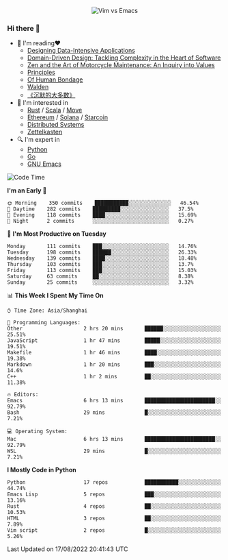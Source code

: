 <p align="center">
    <img src="https://gist.githubusercontent.com/coldnight/e696baffb094e71c96cb302118878eae/raw/40ea5053a6f66cc65f90f437e4173497da225958/banner.gif" alt="Vim vs Emacs" />
</p>

### Hi there 👋

- 📖 I'm reading❤️
    + [Designing Data-Intensive Applications](https://www.oreilly.com/library/view/designing-data-intensive-applications/9781491903063/)
    + [Domain-Driven Design: Tackling Complexity in the Heart of Software](https://www.dddcommunity.org/book/evans_2003/)
    + [Zen and the Art of Motorcycle Maintenance: An Inquiry into Values](https://en.wikipedia.org/wiki/Zen_and_the_Art_of_Motorcycle_Maintenance)
    + [Principles](https://www.principles.com/)
    + [Of Human Bondage](https://en.wikipedia.org/wiki/Of_Human_Bondage)
    + [Walden](https://en.wikipedia.org/wiki/Walden)
    + [《沉默的大多数》](https://en.wikipedia.org/wiki/Silent_majority)
- 🌱 I'm interested in
    + [Rust](https://www.rust-lang.org/) / [Scala](https://www.scala-lang.org/) / [Move](https://github.com/move-language/move/)
    + [Ethereum](https://ethereum.org/en/) / [Solana](https://solana.com/) / [Starcoin](https://github.com/starcoinorg/starcoin)
	+ [Distributed Systems](https://www.linuxzen.com/notes/topics/20200320174417_%E5%88%86%E5%B8%83%E5%BC%8F/)
	+ [Zettelkasten](https://www.linuxzen.com/notes/notes/20220120080920-slip_box/)
- 🔍 I'm expert in
    + [Python](https://www.python.org/)
    + [Go](https://go.dev/)
    + [GNU Emacs](https://www.gnu.org/software/emacs/)

<!--START_SECTION:waka-->
![Code Time](http://img.shields.io/badge/Code%20Time-1%2C353%20hrs%2054%20mins-blue)

**I'm an Early 🐤** 

```text
🌞 Morning    350 commits    ███████████░░░░░░░░░░░░░░   46.54% 
🌆 Daytime    282 commits    █████████░░░░░░░░░░░░░░░░   37.5% 
🌃 Evening    118 commits    ████░░░░░░░░░░░░░░░░░░░░░   15.69% 
🌙 Night      2 commits      ░░░░░░░░░░░░░░░░░░░░░░░░░   0.27%

```
📅 **I'm Most Productive on Tuesday** 

```text
Monday       111 commits    ███░░░░░░░░░░░░░░░░░░░░░░   14.76% 
Tuesday      198 commits    ██████░░░░░░░░░░░░░░░░░░░   26.33% 
Wednesday    139 commits    ████░░░░░░░░░░░░░░░░░░░░░   18.48% 
Thursday     103 commits    ███░░░░░░░░░░░░░░░░░░░░░░   13.7% 
Friday       113 commits    ███░░░░░░░░░░░░░░░░░░░░░░   15.03% 
Saturday     63 commits     ██░░░░░░░░░░░░░░░░░░░░░░░   8.38% 
Sunday       25 commits     ░░░░░░░░░░░░░░░░░░░░░░░░░   3.32%

```


📊 **This Week I Spent My Time On** 

```text
⌚︎ Time Zone: Asia/Shanghai

💬 Programming Languages: 
Other                    2 hrs 20 mins       ██████░░░░░░░░░░░░░░░░░░░   25.51% 
JavaScript               1 hr 47 mins        █████░░░░░░░░░░░░░░░░░░░░   19.51% 
Makefile                 1 hr 46 mins        ████░░░░░░░░░░░░░░░░░░░░░   19.38% 
Markdown                 1 hr 20 mins        ███░░░░░░░░░░░░░░░░░░░░░░   14.6% 
C++                      1 hr 2 mins         ██░░░░░░░░░░░░░░░░░░░░░░░   11.38%

🔥 Editors: 
Emacs                    6 hrs 13 mins       ███████████████████████░░   92.79% 
Bash                     29 mins             █░░░░░░░░░░░░░░░░░░░░░░░░   7.21%

💻 Operating System: 
Mac                      6 hrs 13 mins       ███████████████████████░░   92.79% 
WSL                      29 mins             █░░░░░░░░░░░░░░░░░░░░░░░░   7.21%

```

**I Mostly Code in Python** 

```text
Python                   17 repos            ███████████░░░░░░░░░░░░░░   44.74% 
Emacs Lisp               5 repos             ███░░░░░░░░░░░░░░░░░░░░░░   13.16% 
Rust                     4 repos             ██░░░░░░░░░░░░░░░░░░░░░░░   10.53% 
HTML                     3 repos             ██░░░░░░░░░░░░░░░░░░░░░░░   7.89% 
Vim script               2 repos             █░░░░░░░░░░░░░░░░░░░░░░░░   5.26%

```



 Last Updated on 17/08/2022 20:41:43 UTC
<!--END_SECTION:waka-->
